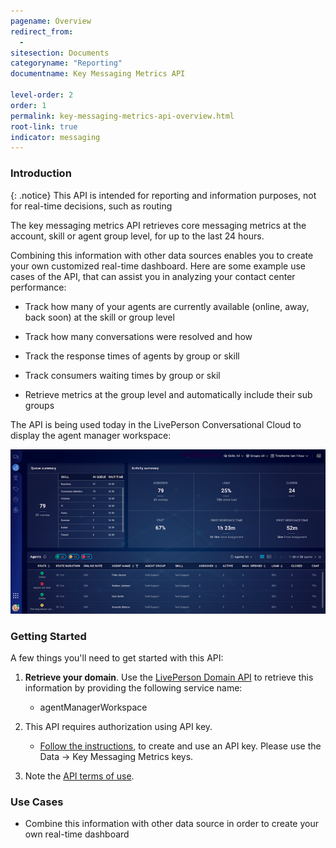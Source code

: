 ```yaml
---
pagename: Overview
redirect_from:
  - 
sitesection: Documents
categoryname: "Reporting"
documentname: Key Messaging Metrics API

level-order: 2
order: 1
permalink: key-messaging-metrics-api-overview.html
root-link: true
indicator: messaging
---
```

### Introduction

{: .notice}
This API is intended for reporting and information purposes, not for real-time decisions, such as routing

The key messaging metrics API retrieves core messaging metrics at the account, skill or agent group level, for up to the last 24 hours.

Combining this information with other data sources enables you to create your own customized real-time dashboard. Here are some example use cases of the API, that can assist you in analyzing your contact center performance:

- Track how many of your agents are currently available (online, away, back soon) at the skill or group level

- Track how many conversations were resolved and how

- Track the response times of agents by group or skill

- Track consumers waiting times by group or skil

- Retrieve metrics at the group level and automatically include their sub groups

The API is being used today in the LivePerson Conversational Cloud to display the agent manager workspace:

![](img/amws.png)

### Getting Started

A few things you'll need to get started with this API:

1. **Retrieve your domain**. Use the [LivePerson Domain API](agent-domain-domain-api.html) to retrieve this information by providing the following service name:

	* agentManagerWorkspace

2. This API requires authorization using API key.

	* [Follow the instructions](guides-gettingstarted.html), to create and use an API key. Please use the Data → Key Messaging Metrics keys.

3. Note the [API terms of use](https://www.liveperson.com/policies/apitou).



### Use Cases

* Combine this information with other data source in order to create your own real-time dashboard
